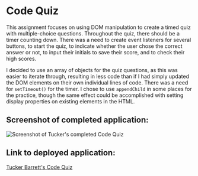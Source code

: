 # Code Quiz

This assignment focuses on using DOM manipulation to create a timed quiz with multiple-choice questions. Throughout the quiz, there should be a timer counting down. There was a need to create event listeners for several buttons, to start the quiz, to indicate whether the user chose the correct answer or not, to input their initials to save their score, and to check their high scores. 

I decided to use an array of objects for the quiz questions, as this was easier to iterate through, resulting in less code than if I had simply updated the DOM elements on their own individual lines of code. There was a need for <code>setTimeout()</code> for the timer. I chose to use <code>appendChild</code> in some places for the practice, though the same effect could be accomplished with setting display properties on existing elements in the HTML. 


## Screenshot of completed application:
![Screenshot of Tucker's completed Code Quiz](images/finished-password-generator.png "Tucker's completed Code Quiz")

## Link to deployed application:
[Tucker Barrett's Code Quiz](http://grinninbarrett.github.io/password-generator "Tucker's deployed Code Quiz application")